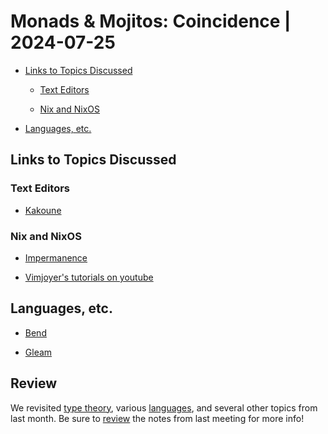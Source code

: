 # Monads & Mojitos: Coincidence | 2024-07-25

- [Links to Topics Discussed](#links-to-topics-discussed)

  - [Text Editors](#text-editors)

  - [Nix and NixOS](#nix-and-nixos)

- [Languages, etc.](#languages-etc)

## Links to Topics Discussed

### Text Editors

- [Kakoune](https://kakoune.org/)

### Nix and NixOS

- [Impermanence](https://github.com/nix-community/impermanence)

- [Vimjoyer's tutorials on youtube](https://www.youtube.com/playlist?list=PLko9chwSoP-15ZtZxu64k_CuTzXrFpxPE)

## Languages, etc.

- [Bend](https://higherorderco.com/)

- [Gleam](https://gleam.run/)


## Review

We revisited [type theory](MM-2024-06-27.md#types), various 
[languages](MM-2024-06-27.md#languages-etc), and several other topics from last 
month. Be sure to [review](MM-2024-06-27.md) the notes from last meeting for 
more info!
